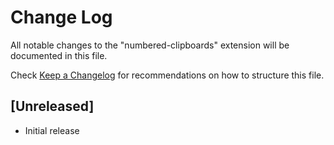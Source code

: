 # Change Log

All notable changes to the "numbered-clipboards" extension will be documented in this file.

Check [Keep a Changelog](http://keepachangelog.com/) for recommendations on how to structure this file.

## [Unreleased]

- Initial release